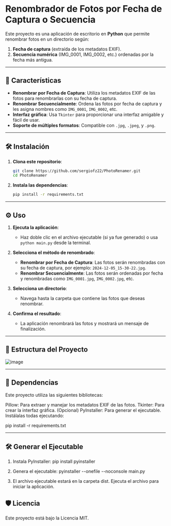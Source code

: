 # Renombrador de Fotos por Fecha de Captura o Secuencia

Este proyecto es una aplicación de escritorio en **Python** que permite renombrar fotos en un directorio según:
1. **Fecha de captura** (extraída de los metadatos EXIF).
2. **Secuencia numérica** (IMG_0001, IMG_0002, etc.) ordenadas por la fecha más antigua.

---

## 🚀 Características

- **Renombrar por Fecha de Captura**: Utiliza los metadatos EXIF de las fotos para renombrarlas con su fecha de captura.
- **Renombrar Secuencialmente**: Ordena las fotos por fecha de captura y les asigna nombres como `IMG_0001`, `IMG_0002`, etc.
- **Interfaz gráfica**: Usa `Tkinter` para proporcionar una interfaz amigable y fácil de usar.
- **Soporte de múltiples formatos**: Compatible con `.jpg`, `.jpeg`, y `.png`.

---

## 🛠️ Instalación

1. **Clona este repositorio**:
   ```bash
   git clone https://github.com/sergiofz22/PhotoRenamer.git
   cd PhotoRenamer
   
2. **Instala las dependencias**:
   ```bash
   pip install -r requirements.txt

   
---

## ⚙️ Uso

1. **Ejecuta la aplicación**:
   - Haz doble clic en el archivo ejecutable (si ya fue generado) o usa `python main.py` desde la terminal.

2. **Selecciona el método de renombrado**:
   - **Renombrar por Fecha de Captura**: Las fotos serán renombradas con su fecha de captura, por ejemplo: `2024-12-05_15-30-22.jpg`.
   - **Renombrar Secuencialmente**: Las fotos serán ordenadas por fecha y renombradas como `IMG_0001.jpg`, `IMG_0002.jpg`, etc.

3. **Selecciona un directorio**:
   - Navega hasta la carpeta que contiene las fotos que deseas renombrar.

4. **Confirma el resultado**:
   - La aplicación renombrará las fotos y mostrará un mensaje de finalización.

---

##  📂 Estructura del Proyecto

![image](https://github.com/user-attachments/assets/9d53cf34-c44b-42c5-bbe2-158e7f2fe63b)

---

##  🧩 Dependencias
Este proyecto utiliza las siguientes bibliotecas:

Pillow: Para extraer y manejar los metadatos EXIF de las fotos.
Tkinter: Para crear la interfaz gráfica.
(Opcional) PyInstaller: Para generar el ejecutable.
Instálalas todas ejecutando:

pip install -r requirements.txt

---

##  🛠️ Generar el Ejecutable
1. Instala PyInstaller:
pip install pyinstaller

2. Genera el ejecutable:
pyinstaller --onefile --noconsole main.py

3. El archivo ejecutable estará en la carpeta dist. Ejecuta el archivo para iniciar la aplicación.

##  🛡️ Licencia
Este proyecto está bajo la Licencia MIT.
